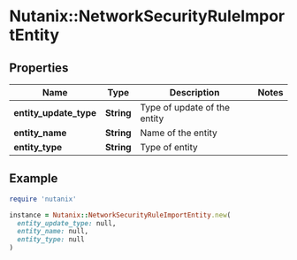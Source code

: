 # Nutanix::NetworkSecurityRuleImportEntity

## Properties

| Name | Type | Description | Notes |
| ---- | ---- | ----------- | ----- |
| **entity_update_type** | **String** | Type of update of the entity |  |
| **entity_name** | **String** | Name of the entity |  |
| **entity_type** | **String** | Type of entity |  |

## Example

```ruby
require 'nutanix'

instance = Nutanix::NetworkSecurityRuleImportEntity.new(
  entity_update_type: null,
  entity_name: null,
  entity_type: null
)
```

